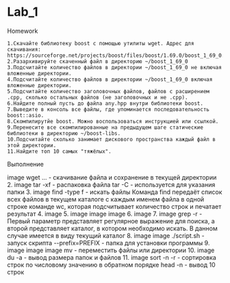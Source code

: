 # Lab_1
Homework

    1.Скачайте библиотеку boost с помощью утилиты wget. Адрес для скачивания:
    https://sourceforge.net/projects/boost/files/boost/1.69.0/boost_1_69_0.tar.gz.
    2.Разархивируйте скаченный файл в директорию ~/boost_1_69_0
    3.Подсчитайте количество файлов в директории ~/boost_1_69_0 не включая вложенные директории.
    4.Подсчитайте количество файлов в директории ~/boost_1_69_0 включая вложенные директории.
    5.Подсчитайте количество заголовочных файлов, файлов с расширением .cpp, сколько остальных файлов (не заголовочных и не .cpp).
    6.Найдите полный пусть до файла any.hpp внутри библиотеки boost.
    7.Выведите в консоль все файлы, где упоминается последовательность boost::asio.
    8.Скомпилирутйе boost. Можно воспользоваться инструкцией или ссылкой.
    9.Перенесите все скомпилированные на предыдущем шаге статические библиотеки в директорию ~/boost-libs.
    10.Подсчитайте сколько занимает дискового пространства каждый файл в этой директории.
    11.Найдите топ 10 самых "тяжёлых".

Выполнение

image wget ... - скачивание файла и сохранение в текущей директории
2. image tar -xf - распаковка файла
tar -C - используется для указания папки
3. image find -type f - искать файлы
Команда find передаёт список всех файлов в текущем каталоге с каждым именем файла в одной строке команде wc, которая подсчитывает количество строк и печатает результат
4. image 5. image image image 6. image 7. image grep -r - Первый параметр представляет регулярное выражение для поиска, а второй представляет каталог, в котором необходимо искать. В данном случае имеется в виду текущий каталог
8. image image ./script.sh - запуск скрипта
--prefix=PREFIX - папка для установки программы
9. image image image mv - переместить файлы или директории
10. image du -a - вывод размера папок и файлов
11. image sort -n -r - сортировка строк по числовому значению в обратном порядке
head -n - вывод 10 строк

